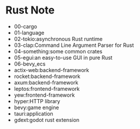 # Rust Note

- 00-cargo
- 01-language
- 02-tokio:asynchronous Rust runtime
- 03-clap:Command Line Argument Parser for Rust
- 04-something:some common crates
- 05-egui:an easy-to-use GUI in pure Rust
- 06-bevy_ecs
- actix-web:backend-framework
- rocket:backend-framework
- axum:backend-framework
- leptos:frontend-framework
- yew:frontend-framework
- hyper:HTTP library
- bevy:game engine
- tauri:application
- gdext:godot rust extension
